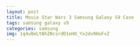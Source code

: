 ```yaml
---
layout: post
title: Movie Star Wars 3 Samsung Galaxy S9 Case
tags: samsung galaxy s9
categories: samsung
img: 1q4vBeLtNhZNcsrdD1eHO_Yx2dv9HoFxZ
---
```

